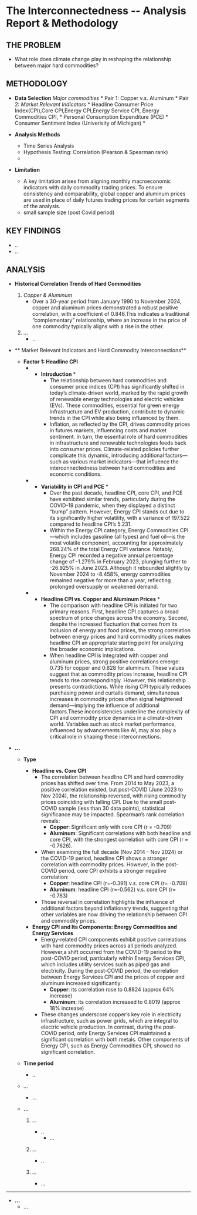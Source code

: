 # The Interconnectedness -- Analysis Report & Methodology

## THE PROBLEM
* What role does climate change play in reshaping the relationship between major hard commodities?


## METHODOLOGY
* **Data Selection**
    *Major commodities*
        * Pair 1: Copper v.s. Aluminum
        * Pair 2: 
    *Market Relevant Indicators*
        * Headline Consumer Price Index(CPI),Core CPI,Energy CPI,Energy Service CPI, Energy Commodities CPI,
        * Personal Consumption Expenditure (PCE)
        * Consumer Sentiment Index (Univerisity of Michigan)
        *
         
    

* **Analysis Methods**
   * Time Series Analysis
   * Hypothesis Testing: Correlation (Pearson & Spearman rank)
   * 
    
* **Limitation**
    * A key limitation arises from aligning monthly macroeconomic indicators with daily commodity trading prices. To ensure consistency and comparability, global copper and aluminum prices are used in place of daily futures trading prices for certain segments of the analysis.
    * small sample size (post Covid period)



## KEY FINDINGS
* ..
* ..


## ANALYSIS
* **Historical Correlation Trends of Hard Commodities**
    1. *Copper & Aluminum*
         * Over a 30-year period from January 1990 to November 2024, copper and aluminum prices demonstrated a robust positive correlation, with a coefficient of 0.846.This indicates a traditional “complementary” relationship, where an increase in the price of one commodity typically aligns with a rise in the other.
    2. *...*
        * ..

* ** Market Relevant Indicators and Hard Commodity Interconnections**
    * **Factor 1: Headline CPI**
        * * **Introduction** * 
            * The relationship between hard commodities and consumer price indices (CPI) has significantly shifted in today’s climate-driven world, marked by the rapid growth of renewable energy technologies and electric vehicles (EVs). These commodities, essential for green energy infrastructure and EV production, contribute to dynamic trends in the CPI while also being influenced by them.
            * Inflation, as reflected by the CPI, drives commodity prices in futures markets, influencing costs and market sentiment. In turn, the essential role of hard commodities in infrastructure and renewable technologies feeds back into consumer prices. Climate-related policies further complicate this dynamic, introducing additional factors—such as various market indicators—that influence the interconnectedness between hard commodities and economic conditions.
        * * **Variability in CPI and PCE** *
            * Over the past decade, headline CPI, core CPI, and PCE have exhibited similar trends, particularly during the COVID-19 pandemic, when they displayed a distinct “bump” pattern. However, Energy CPI stands out due to its significantly higher volatility, with a variance of 197.522 compared to headline CPI’s 5.231.
            * Within the Energy CPI category, Energy Commodities CPI—which includes gasoline (all types) and fuel oil—is the most volatile component, accounting for approximately 268.24% of the total Energy CPI variance. Notably, Energy CPI recorded a negative annual percentage change of -1.279% in February 2023, plunging further to -26.925% in June 2023. Although it rebounded slightly by November 2024 to -8.458%, energy commodities remained negative for more than a year, reflecting prolonged oversupply or weakened demand.
        * * **Headline CPI vs. Copper and Aluminum Prices** *
            * The comparison with headline CPI is initiated for two primary reasons. First, headline CPI captures a broad spectrum of price changes across the economy. Second, despite the increased fluctuation that comes from its inclusion of energy and food prices, the strong correlation between energy prices and hard commodity prices makes headline CPI an appropriate starting point for analyzing the broader economic implications.     
            * When headline CPI is integrated with copper and aluminum prices, strong positive correlations emerge: 0.735 for copper and 0.828 for aluminum. These values suggest that as commodity prices increase, headline CPI tends to rise correspondingly. However, this relationship presents contradictions. While rising CPI typically reduces purchasing power and curtails demand, simultaneous increases in commodity prices often signal heightened demand—implying the influence of additional factors.These inconsistencies underline the complexity of CPI and commodity price dynamics in a climate-driven world. Variables such as stock market performance, influenced by advancements like AI, may also play a critical role in shaping these interconnections.


* **...**
    * **Type**
        * **Headline vs. Core CPI**
            * The correlation between headline CPI and hard commodity prices has shifted over time. From 2014 to May 2023, a positive correlation existed, but post-COVID (June 2023 to Nov 2024), the relationship reversed, with rising commodity prices coinciding with falling CPI. Due to the small post-COVID sample (less than 30 data points), statistical significance may be impacted. Spearman’s rank correlation reveals:
                * **Copper**: Significant only with core CPI (r = -0.709)
                * **Aluminum**: Significant correlations with both headline and core CPI, with the strongest correlation with core CPI (r = -0.7626).
            * When examining the full decade (Nov 2014 - Nov 2024) or the COVID-19 period, headline CPI shows a stronger correlation with commodity prices. However, in the post-COVID period, core CPI exhibits a stronger negative correlation:
                * **Copper**: headline CPI (r=-0.391) v.s. core CPI (r= -0.709)
                * **Aluminum**: headline CPI (r=-0.562) v.s. core CPI (r= -0.763)
            * Those reversal in correlation highlights the influence of additional factors beyond inflationary trends, suggesting that other variables are now driving the relationship between CPI and commodity prices.
        * **Energy CPI and Its Components: Energy Commodities and Energy Services**
            * Energy-related CPI components exhibit positive correlations with hard commodity prices across all periods analyzed. However,a shift occurred from the COVID-19 period to the post-COVID period, particularly within Energy Services CPI, which includes utility services such as piped gas and electricity. During the post-COVID period, the correlation between Energy Services CPI and the prices of copper and aluminum increased significantly:
                * **Copper**: its correlation rose to 0.8824 (approx 64% increase)
                * **Aluminum**: its correlation increased to 0.8019 (approx 18% increase)
            * These changes underscore copper’s key role in electricity infrastructure, such as power grids, which are integral to electric vehicle production. In contrast, during the post-COVID period, only Energy Services CPI maintained a significant correlation with both metals. Other components of Energy CPI, such as Energy Commodities CPI, showed no significant correlation.
    * **Time period**
        * ..
    * *...*
        * ...

  * **...**
    1. *...*
         * ..
           * ...
           
    2. *...*
        * ..
    3. *...*
        * ...
---
  * **...**
    * ...






